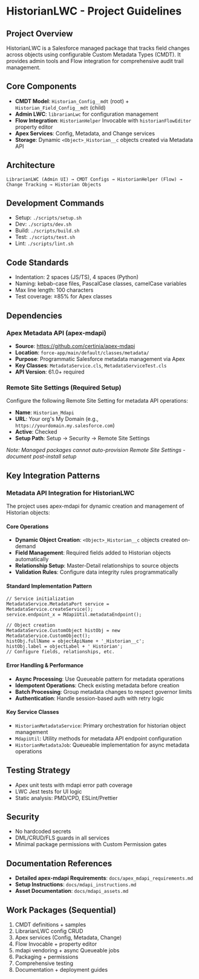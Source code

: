 # HistorianLWC - Project Guidelines

## Project Overview
HistorianLWC is a Salesforce managed package that tracks field changes across objects using configurable Custom Metadata Types (CMDT). It provides admin tools and Flow integration for comprehensive audit trail management.

## Core Components
- **CMDT Model**: `Historian_Config__mdt` (root) + `Historian_Field_Config__mdt` (child)
- **Admin LWC**: `librarianLwc` for configuration management
- **Flow Integration**: `HistorianHelper` Invocable with `historianFlowEditor` property editor
- **Apex Services**: Config, Metadata, and Change services
- **Storage**: Dynamic `<Object>_Historian__c` objects created via Metadata API

## Architecture
```
LibrarianLWC (Admin UI) → CMDT Configs → HistorianHelper (Flow) → Change Tracking → Historian Objects
```

## Development Commands
- Setup: `./scripts/setup.sh`
- Dev: `./scripts/dev.sh` 
- Build: `./scripts/build.sh`
- Test: `./scripts/test.sh`
- Lint: `./scripts/lint.sh`

## Code Standards
- Indentation: 2 spaces (JS/TS), 4 spaces (Python)
- Naming: kebab-case files, PascalCase classes, camelCase variables
- Max line length: 100 characters
- Test coverage: ≥85% for Apex classes

## Dependencies

### Apex Metadata API (apex-mdapi)
- **Source**: https://github.com/certinia/apex-mdapi
- **Location**: `force-app/main/default/classes/metadata/`
- **Purpose**: Programmatic Salesforce metadata management via Apex
- **Key Classes**: `MetadataService.cls`, `MetadataServiceTest.cls`
- **API Version**: 61.0+ required

### Remote Site Settings (Required Setup)
Configure the following Remote Site Setting for metadata API operations:
- **Name**: `Historian_Mdapi`
- **URL**: Your org's My Domain (e.g., `https://yourdomain.my.salesforce.com`)
- **Active**: Checked
- **Setup Path**: Setup → Security → Remote Site Settings

*Note: Managed packages cannot auto-provision Remote Site Settings - document post-install setup*

## Key Integration Patterns

### Metadata API Integration for HistorianLWC
The project uses apex-mdapi for dynamic creation and management of Historian objects:

#### Core Operations
- **Dynamic Object Creation**: `<Object>_Historian__c` objects created on-demand
- **Field Management**: Required fields added to Historian objects automatically  
- **Relationship Setup**: Master-Detail relationships to source objects
- **Validation Rules**: Configure data integrity rules programmatically

#### Standard Implementation Pattern
```apex
// Service initialization
MetadataService.MetadataPort service = MetadataService.createService();
service.endpoint_x = MdapiUtil.metadataEndpoint();

// Object creation
MetadataService.CustomObject histObj = new MetadataService.CustomObject();
histObj.fullName = objectApiName + '_Historian__c';
histObj.label = objectLabel + ' Historian';
// Configure fields, relationships, etc.
```

#### Error Handling & Performance
- **Async Processing**: Use Queueable pattern for metadata operations
- **Idempotent Operations**: Check existing metadata before creation
- **Batch Processing**: Group metadata changes to respect governor limits
- **Authentication**: Handle session-based auth with retry logic

#### Key Service Classes
- `HistorianMetadataService`: Primary orchestration for historian object management
- `MdapiUtil`: Utility methods for metadata API endpoint configuration
- `HistorianMetadataJob`: Queueable implementation for async metadata operations

## Testing Strategy
- Apex unit tests with mdapi error path coverage
- LWC Jest tests for UI logic
- Static analysis: PMD/CPD, ESLint/Prettier

## Security
- No hardcoded secrets
- DML/CRUD/FLS guards in all services
- Minimal package permissions with Custom Permission gates

## Documentation References
- **Detailed apex-mdapi Requirements**: `docs/apex_mdapi_requirements.md`
- **Setup Instructions**: `docs/mdapi_instructions.md`
- **Asset Documentation**: `docs/mdapi_assets.md`

## Work Packages (Sequential)
1. CMDT definitions + samples
2. LibrarianLWC config CRUD
3. Apex services (Config, Metadata, Change)
4. Flow Invocable + property editor
5. mdapi vendoring + async Queueable jobs
6. Packaging + permissions
7. Comprehensive testing
8. Documentation + deployment guides
